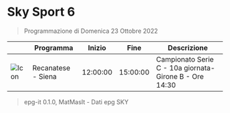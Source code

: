 # Sky Sport 6
> Programmazione di Domenica 23 Ottobre 2022

||Programma|Inizio|Fine|Descrizione|
|---|---|---|---|---|
|![Icon](https://guidatv.sky.it/uuid/f6e4584c-2515-4296-8faf-afc7cb93b3b7/cover?md5ChecksumParam=94e8aa3dec324ffbc5cf8dd3406d04bd)|Recanatese - Siena|12:00:00|15:00:00|Campionato Serie C - 10a giornata- Girone B - Ore 14:30



 > epg-it 0.1.0, MatMasIt - Dati epg SKY